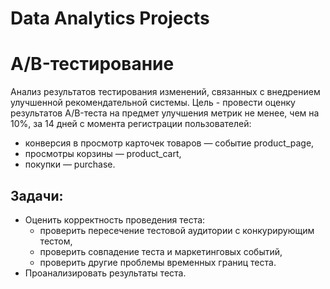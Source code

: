 # Data Analytics Projects

# A/B-тестирование
Анализ результатов тестирования изменений, связанных с внедрением улучшенной рекомендательной системы.
Цель - провести оценку результатов A/B-теста на предмет улучшения метрик не менее, чем на 10%, за 14 дней с момента регистрации пользователей:

- конверсия в просмотр карточек товаров — событие product_page,
- просмотры корзины — product_cart,
- покупки — purchase.

## Задачи:

- Оценить корректность проведения теста:
    - проверить пересечение тестовой аудитории с конкурирующим тестом,
    - проверить совпадение теста и маркетинговых событий,
    - проверить другие проблемы временных границ теста.
- Проанализировать результаты теста.